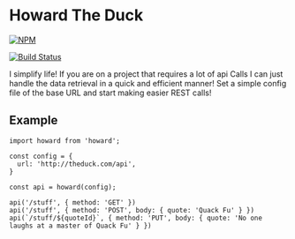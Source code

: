 # Howard The Duck


[![NPM](https://nodei.co/npm/howard.png?compact=true)](https://nodei.co/npm/howard/)

[![Build Status](https://travis-ci.org/samrocksc/howard.svg?branch=master)](https://travis-ci.org/samrocksc/howard)

I simplify life!  If you are on a project that requires a lot of api Calls I can just handle the data retrieval in a quick and efficient manner!  Set a simple config file of the base URL and start making easier REST calls!

## Example
```
import howard from 'howard';

const config = {
  url: 'http://theduck.com/api',
}

const api = howard(config);

api('/stuff', { method: 'GET' })
api('/stuff', { method: 'POST', body: { quote: 'Quack Fu' } })
api(`/stuff/${quoteId}`, { method: 'PUT', body: { quote: 'No one laughs at a master of Quack Fu' } })
```
